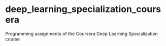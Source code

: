 # deep_learning_specialization_coursera


Programming assignments of the Coursera Deep Learning Specialization course

